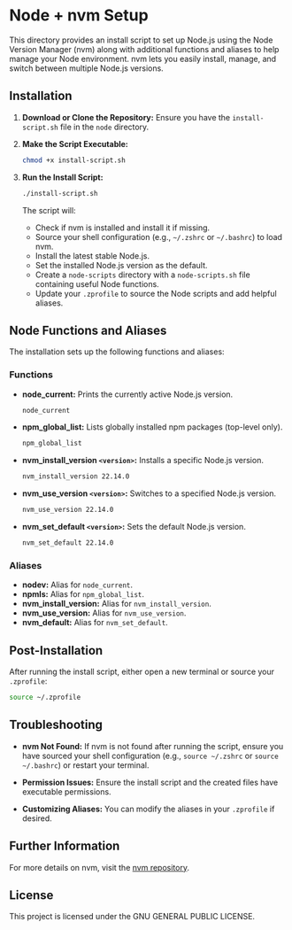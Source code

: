 # Node + nvm Setup

This directory provides an install script to set up Node.js using the Node Version Manager (nvm) along with additional functions and aliases to help manage your Node environment. nvm lets you easily install, manage, and switch between multiple Node.js versions.

## Installation

1. **Download or Clone the Repository:**
   Ensure you have the `install-script.sh` file in the `node` directory.

2. **Make the Script Executable:**

   ```bash
   chmod +x install-script.sh
   ```

3. **Run the Install Script:**

   ```bash
   ./install-script.sh
   ```

   The script will:
   - Check if nvm is installed and install it if missing.
   - Source your shell configuration (e.g., `~/.zshrc` or `~/.bashrc`) to load nvm.
   - Install the latest stable Node.js.
   - Set the installed Node.js version as the default.
   - Create a `node-scripts` directory with a `node-scripts.sh` file containing useful Node functions.
   - Update your `.zprofile` to source the Node scripts and add helpful aliases.

## Node Functions and Aliases

The installation sets up the following functions and aliases:

### Functions

- **node_current:**
  Prints the currently active Node.js version.

  ```bash
  node_current
  ```

- **npm_global_list:**
  Lists globally installed npm packages (top-level only).

  ```bash
  npm_global_list
  ```

- **nvm_install_version `<version>`:**
  Installs a specific Node.js version.

  ```bash
  nvm_install_version 22.14.0
  ```

- **nvm_use_version `<version>`:**
  Switches to a specified Node.js version.

  ```bash
  nvm_use_version 22.14.0
  ```

- **nvm_set_default `<version>`:**
  Sets the default Node.js version.

  ```bash
  nvm_set_default 22.14.0
  ```

### Aliases

- **nodev:** Alias for `node_current`.
- **npmls:** Alias for `npm_global_list`.
- **nvm_install_version:** Alias for `nvm_install_version`.
- **nvm_use_version:** Alias for `nvm_use_version`.
- **nvm_default:** Alias for `nvm_set_default`.

## Post-Installation

After running the install script, either open a new terminal or source your `.zprofile`:

```bash
source ~/.zprofile
```

## Troubleshooting

- **nvm Not Found:**
  If nvm is not found after running the script, ensure you have sourced your shell configuration (e.g., `source ~/.zshrc` or `source ~/.bashrc`) or restart your terminal.

- **Permission Issues:**
  Ensure the install script and the created files have executable permissions.

- **Customizing Aliases:**
  You can modify the aliases in your `.zprofile` if desired.

## Further Information

For more details on nvm, visit the [nvm repository](https://github.com/nvm-sh/nvm).

## License

This project is licensed under the GNU GENERAL PUBLIC LICENSE.
